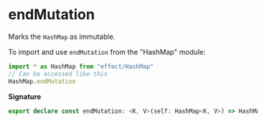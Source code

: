 # endMutation

Marks the `HashMap` as immutable.

To import and use `endMutation` from the "HashMap" module:

```ts
import * as HashMap from "effect/HashMap"
// Can be accessed like this
HashMap.endMutation
```

**Signature**

```ts
export declare const endMutation: <K, V>(self: HashMap<K, V>) => HashMap<K, V>
```
